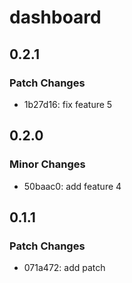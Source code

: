 # dashboard

## 0.2.1

### Patch Changes

- 1b27d16: fix feature 5

## 0.2.0

### Minor Changes

- 50baac0: add feature 4

## 0.1.1

### Patch Changes

- 071a472: add patch
